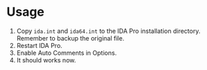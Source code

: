 Usage
=================

1. Copy `ida.int` and `ida64.int` to the IDA Pro installation directory. Remember to backup the original file. 
2. Restart IDA Pro.
3. Enable Auto Comments in Options.
4. It should works now.

